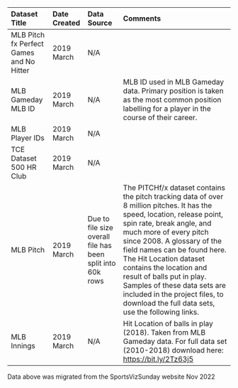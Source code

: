 |Dataset Title| Date Created | Data Source                                                | Comments                                                                                                                                                                                                                                                                                                                                                                                                                                                                                                                           |
|:----|:-------------|:-----------------------------------------------------------|:-----------------------------------------------------------------------------------------------------------------------------------------------------------------------------------------------------------------------------------------------------------------------------------------------------------------------------------------------------------------------------------------------------------------------------------------------------------------------------------------------------------------------------------|
|MLB Pitch fx Perfect Games and No Hitter| 2019 March   | N/A                                                        |                                                                                                                                                                                                                                                                                                                                                                                                                                                                                                                                    |
|MLB Gameday MLB ID| 2019 March   | N/A                                                        | MLB ID used in MLB Gameday data. Primary position is taken as the most common position labelling for a player in the course of their career.                                                                                                                                                                                                                                                                                                                                                                                       |
|MLB Player IDs| 2019 March   | N/A                                                        |                                                                                                                                                                                                                                                                                                                                                                                                                                                                                                                                    |
|TCE Dataset 500 HR Club| 2019 March   | N/A                                                        |                                                                                                                                                                                                                                                                                                                                                                                                                                                                         |
|MLB Pitch| 2019 March   | Due to file size overall file has been split into 60k rows | The PITCHf/x dataset contains the pitch tracking data of over 8 million pitches. It has the speed, location, release point, spin rate, break angle, and much more of every pitch since 2008. A glossary of the field names can be found here. The Hit Location dataset contains the location and result of balls put in play. Samples of these data sets are included in the project files, to download the full data sets, use the following links.                                                                               |
|MLB Innings| 2019 March  | N/A                                                        | Hit Location of balls in play (2018). Taken from MLB Gameday data. For full data set (2010-2018) download here: https://bit.ly/2Tz63j5                                                                                                                                                                                                                                                                                                                                                                                             |

Data above was migrated from the SportsVizSunday website Nov 2022 
